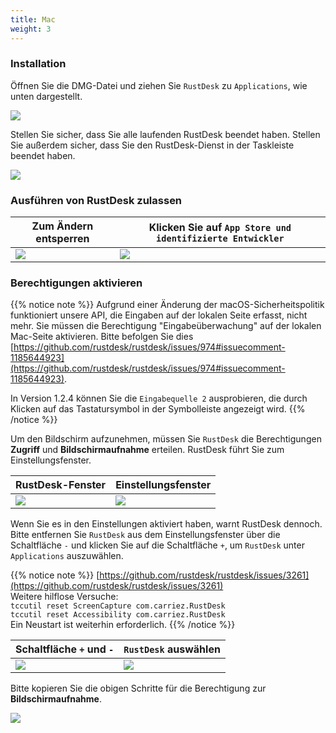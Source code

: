 ```yaml
---
title: Mac
weight: 3
---
```


### Installation

Öffnen Sie die DMG-Datei und ziehen Sie `RustDesk` zu `Applications`, wie unten dargestellt.

![](/docs/en/client/mac/images/dmg.png)

Stellen Sie sicher, dass Sie alle laufenden RustDesk beendet haben. Stellen Sie außerdem sicher, dass Sie den RustDesk-Dienst in der Taskleiste beendet haben.

![](/docs/en/client/mac/images/tray.png)

### Ausführen von RustDesk zulassen

| Zum Ändern entsperren | Klicken Sie auf `App Store und identifizierte Entwickler` |
| --- | --- |
| ![](/docs/en/client/mac/images/allow2.png) | ![](/docs/en/client/mac/images/allow.png) |

### Berechtigungen aktivieren

{{% notice note %}}
Aufgrund einer Änderung der macOS-Sicherheitspolitik funktioniert unsere API, die Eingaben auf der lokalen Seite erfasst, nicht mehr.
Sie müssen die Berechtigung "Eingabeüberwachung" auf der lokalen Mac-Seite aktivieren.
Bitte befolgen Sie dies
[https://github.com/rustdesk/rustdesk/issues/974#issuecomment-1185644923](https://github.com/rustdesk/rustdesk/issues/974#issuecomment-1185644923).

In Version 1.2.4 können Sie die `Eingabequelle 2` ausprobieren, die durch Klicken auf das Tastatursymbol in der Symbolleiste angezeigt wird.
{{% /notice %}}

Um den Bildschirm aufzunehmen, müssen Sie `RustDesk` die Berechtigungen **Zugriff** und **Bildschirmaufnahme** erteilen. RustDesk führt Sie zum Einstellungsfenster.

| RustDesk-Fenster | Einstellungsfenster |
| --- | --- |
| ![](/docs/en/client/mac/images/acc.png) | ![](/docs/en/client/mac/images/acc3.png?v2) |

Wenn Sie es in den Einstellungen aktiviert haben, warnt RustDesk dennoch. Bitte entfernen Sie `RustDesk` aus dem Einstellungsfenster über die Schaltfläche `-` und klicken Sie auf die Schaltfläche `+`, um `RustDesk` unter `Applications` auszuwählen.

{{% notice note %}}
[https://github.com/rustdesk/rustdesk/issues/3261](https://github.com/rustdesk/rustdesk/issues/3261) <br>
Weitere hilflose Versuche: <br>
`tccutil reset ScreenCapture com.carriez.RustDesk` <br>
`tccutil reset Accessibility com.carriez.RustDesk` <br>
Ein Neustart ist weiterhin erforderlich.
{{% /notice %}}

| Schaltfläche `+` und `-` | `RustDesk` auswählen |
| --- | --- |
| ![](/docs/en/client/mac/images/acc2.png) | ![](/docs/en/client/mac/images/add.png?v2) |

Bitte kopieren Sie die obigen Schritte für die Berechtigung zur **Bildschirmaufnahme**.

![](/docs/en/client/mac/images/screen.png?v2)
